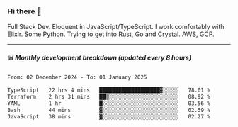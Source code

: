### Hi there 👋

Full Stack Dev. Eloquent in JavaScript/TypeScript. I work comfortably with Elixir. Some Python. Trying to get into Rust, Go and Crystal. AWS, GCP.

***

##### 📊 Monthly development breakdown (updated every 8 hours)

<!--START_SECTION:waka-->

```txt
From: 02 December 2024 - To: 01 January 2025

TypeScript   22 hrs 4 mins   ███████████████████▓░░░░░   78.01 %
Terraform    2 hrs 31 mins   ██▒░░░░░░░░░░░░░░░░░░░░░░   08.92 %
YAML         1 hr            █░░░░░░░░░░░░░░░░░░░░░░░░   03.56 %
Bash         44 mins         ▓░░░░░░░░░░░░░░░░░░░░░░░░   02.59 %
JavaScript   38 mins         ▓░░░░░░░░░░░░░░░░░░░░░░░░   02.27 %
```

<!--END_SECTION:waka-->
